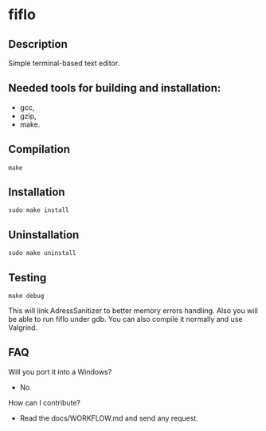 # fiflo

## Description
Simple terminal-based text editor.

## Needed tools for building and installation:
- gcc,
- gzip,
- make.

## Compilation
```
make
```

## Installation
```
sudo make install
```

## Uninstallation
```
sudo make uninstall
```

## Testing
```
make debug
```
This will link AdressSanitizer to better memory errors handling. Also you will
be able to run fiflo under gdb. You can also compile it normally and use
Valgrind.

## FAQ
Will you port it into a Windows?
- No.

How can I contribute?
- Read the docs/WORKFLOW.md and send any request.
